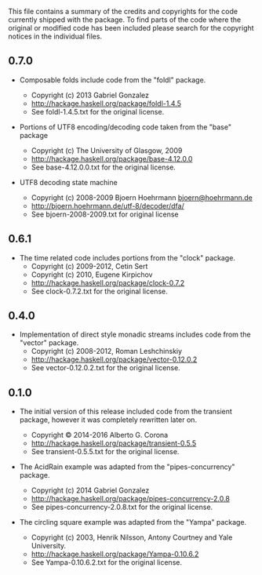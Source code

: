 This file contains a summary of the credits and copyrights for the code
currently shipped with the package.  To find parts of the code where the
original or modified code has been included please search for the copyright
notices in the individual files.

## 0.7.0

* Composable folds include code from the "foldl" package.
   * Copyright (c) 2013 Gabriel Gonzalez
   * http://hackage.haskell.org/package/foldl-1.4.5
   * See foldl-1.4.5.txt for the original license.

* Portions of UTF8 encoding/decoding code taken from the "base" package
  * Copyright (c) The University of Glasgow, 2009
  * http://hackage.haskell.org/package/base-4.12.0.0
  * See base-4.12.0.0.txt for the original license.

* UTF8 decoding state machine
  * Copyright (c) 2008-2009 Bjoern Hoehrmann <bjoern@hoehrmann.de>
  * http://bjoern.hoehrmann.de/utf-8/decoder/dfa/
  * See bjoern-2008-2009.txt for original license

## 0.6.1

* The time related code includes portions from the "clock" package.
   * Copyright (c) 2009-2012, Cetin Sert
   * Copyright (c) 2010, Eugene Kirpichov
   * http://hackage.haskell.org/package/clock-0.7.2
   * See clock-0.7.2.txt for the original license.

## 0.4.0

* Implementation of direct style monadic streams includes code from the
   "vector" package.
   * Copyright (c) 2008-2012, Roman Leshchinskiy
   * http://hackage.haskell.org/package/vector-0.12.0.2
   * See vector-0.12.0.2.txt for the original license.

## 0.1.0

* The initial version of this release included code from the transient
   package, however it was completely rewritten later on.
  * Copyright © 2014-2016 Alberto G. Corona
  * http://hackage.haskell.org/package/transient-0.5.5
  * See transient-0.5.5.txt for the original license.

* The AcidRain example was adapted from the "pipes-concurrency" package.
  * Copyright (c) 2014 Gabriel Gonzalez
  * http://hackage.haskell.org/package/pipes-concurrency-2.0.8
  * See pipes-concurrency-2.0.8.txt for the original license.

* The circling square example was adapted from the "Yampa" package.
  * Copyright (c) 2003, Henrik Nilsson, Antony Courtney and Yale University.
  * http://hackage.haskell.org/package/Yampa-0.10.6.2
  * See Yampa-0.10.6.2.txt for the original license.
